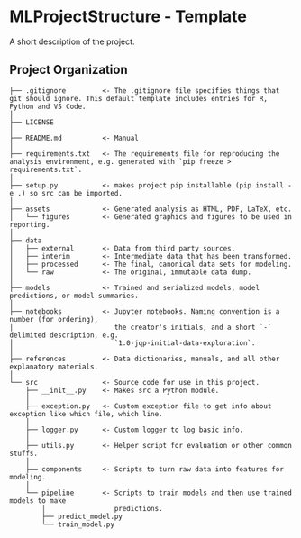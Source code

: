 MLProjectStructure - Template
==============================

A short description of the project.

Project Organization
------------

    ├── .gitignore         <- The .gitignore file specifies things that git should ignore. This default template includes entries for R, Python and VS Code.
    │     
    ├── LICENSE
    │   
    ├── README.md          <- Manual
    │
    ├── requirements.txt   <- The requirements file for reproducing the analysis environment, e.g. generated with `pip freeze > requirements.txt`.
    │
    ├── setup.py           <- makes project pip installable (pip install -e .) so src can be imported.
    │
    ├── assets             <- Generated analysis as HTML, PDF, LaTeX, etc.
    │   └── figures        <- Generated graphics and figures to be used in reporting.
    │
    ├── data
    │   ├── external       <- Data from third party sources.
    │   ├── interim        <- Intermediate data that has been transformed.
    │   ├── processed      <- The final, canonical data sets for modeling.
    │   └── raw            <- The original, immutable data dump.
    │
    ├── models             <- Trained and serialized models, model predictions, or model summaries.
    │
    ├── notebooks          <- Jupyter notebooks. Naming convention is a number (for ordering),
    │                         the creator's initials, and a short `-` delimited description, e.g.
    │                         `1.0-jqp-initial-data-exploration`.
    │
    ├── references         <- Data dictionaries, manuals, and all other explanatory materials.
    │   
    └── src                <- Source code for use in this project.
        ├── __init__.py    <- Makes src a Python module.
        │
        ├── exception.py   <- Custom exception file to get info about exception like which file, which line.
        │
        ├── logger.py      <- Custom logger to log basic info.
        │
        ├── utils.py       <- Helper script for evaluation or other common stuffs.
        │
        ├── components     <- Scripts to turn raw data into features for modeling.
        │
        └── pipeline       <- Scripts to train models and then use trained models to make
            │                 predictions.
            ├── predict_model.py
            └── train_model.py





